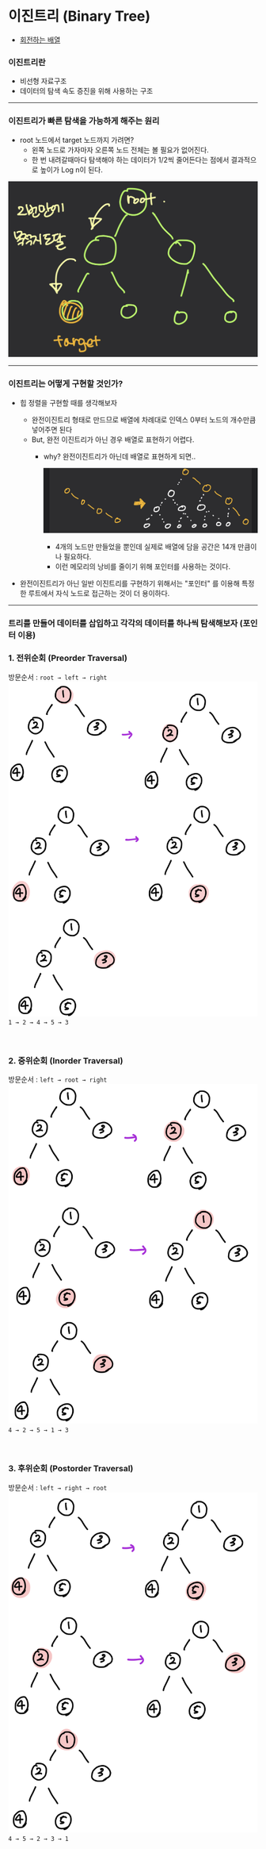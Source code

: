 # 이진트리 (Binary Tree)
* [회전하는 배열](./src/searchRotatedArray.java)

### 이진트리란
- 비선형 자료구조
- 데이터의 탐색 속도 증진을 위해 사용하는 구조
---
### 이진트리가 빠른 탐색을 가능하게 해주는 원리
- root 노드에서 target 노드까지 가려면?
  - 왼쪽 노드로 가자마자 오른쪽 노드 전체는 볼 필요가 없어진다.
  - 한 번 내려갈때마다 탐색해야 하는 데이터가 1/2씩 줄어든다는 점에서 결과적으로 높이가 Log n이 된다.

![binaryTree2](images/binaryTree.jpeg)

---
### 이진트리는 어떻게 구현할 것인가?
- 힙 정렬을 구현할 때를 생각해보자
  - 완전이진트리 형태로 만드므로 배열에 차례대로 인덱스 0부터 노드의 개수만큼 넣어주면 된다
  - But, 완전 이진트리가 아닌 경우 배열로 표현하기 어렵다.
    - why? 완전이진트리가 아닌데 배열로 표현하게 되면..

      ![binaryTree2](images/binaryTree2.jpeg)
      - 4개의 노드만 만들었을 뿐인데 실제로 배열에 담을 공간은 14개 만큼이나 필요하다.
      - 이런 메모리의 낭비를 줄이기 위해 포인터를 사용하는 것이다.


- 완전이진트리가 아닌 일반 이진트리를 구현하기 위해서는 "포인터" 를 이용해 특정한 루트에서 자식 노드로 접근하는 것이 더 용이하다.
---

### 트리를 만들어 데이터를 삽입하고 각각의 데이터를 하나씩 탐색해보자 (포인터 이용)
### 1. 전위순회 (Preorder Traversal)
방문순서 : `root → left → right`<br/>
![binaryTree2](images/preorder.jpeg)
`1 → 2 → 4 → 5 → 3`
<br/><br/><br/>

### 2. 중위순회 (Inorder Traversal)
방문순서 : `left → root → right`<br/>
![binaryTree2](images/inorder.jpeg)
`4 → 2 → 5 → 1 → 3`
<br/><br/><br/>

### 3. 후위순회 (Postorder Traversal)
방문순서 : `left → right → root`<br/>
![binaryTree2](images/postorder.jpeg)
`4 → 5 → 2 → 3 → 1`
<br/><br/><br/>
